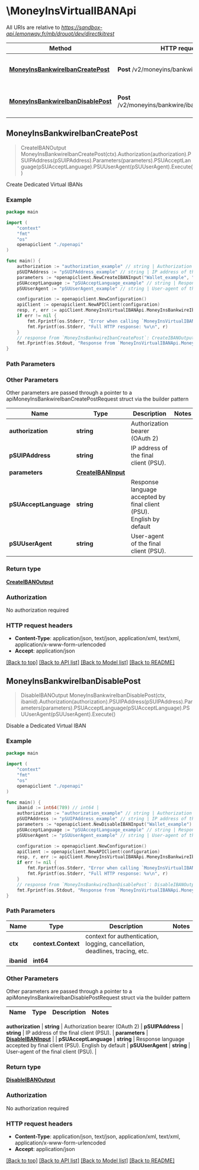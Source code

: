 # \MoneyInsVirtualIBANApi

All URIs are relative to *https://sandbox-api.lemonway.fr/mb/drouot/dev/directkitrest*

Method | HTTP request | Description
------------- | ------------- | -------------
[**MoneyInsBankwireIbanCreatePost**](MoneyInsVirtualIBANApi.md#MoneyInsBankwireIbanCreatePost) | **Post** /v2/moneyins/bankwire/iban/create | Create Dedicated Virtual IBANs
[**MoneyInsBankwireIbanDisablePost**](MoneyInsVirtualIBANApi.md#MoneyInsBankwireIbanDisablePost) | **Post** /v2/moneyins/bankwire/iban/{ibanid}/disable | Disable a Dedicated Virtual IBAN



## MoneyInsBankwireIbanCreatePost

> CreateIBANOutput MoneyInsBankwireIbanCreatePost(ctx).Authorization(authorization).PSUIPAddress(pSUIPAddress).Parameters(parameters).PSUAcceptLanguage(pSUAcceptLanguage).PSUUserAgent(pSUUserAgent).Execute()

Create Dedicated Virtual IBANs



### Example

```go
package main

import (
    "context"
    "fmt"
    "os"
    openapiclient "./openapi"
)

func main() {
    authorization := "authorization_example" // string | Authorization bearer (OAuth 2)
    pSUIPAddress := "pSUIPAddress_example" // string | IP address of the final client (PSU).
    parameters := *openapiclient.NewCreateIBANInput("Wallet_example", "Country_example") // CreateIBANInput | 
    pSUAcceptLanguage := "pSUAcceptLanguage_example" // string | Response language accepted by final client (PSU). English by default (optional)
    pSUUserAgent := "pSUUserAgent_example" // string | User-agent of the final client (PSU). (optional)

    configuration := openapiclient.NewConfiguration()
    apiClient := openapiclient.NewAPIClient(configuration)
    resp, r, err := apiClient.MoneyInsVirtualIBANApi.MoneyInsBankwireIbanCreatePost(context.Background()).Authorization(authorization).PSUIPAddress(pSUIPAddress).Parameters(parameters).PSUAcceptLanguage(pSUAcceptLanguage).PSUUserAgent(pSUUserAgent).Execute()
    if err != nil {
        fmt.Fprintf(os.Stderr, "Error when calling `MoneyInsVirtualIBANApi.MoneyInsBankwireIbanCreatePost``: %v\n", err)
        fmt.Fprintf(os.Stderr, "Full HTTP response: %v\n", r)
    }
    // response from `MoneyInsBankwireIbanCreatePost`: CreateIBANOutput
    fmt.Fprintf(os.Stdout, "Response from `MoneyInsVirtualIBANApi.MoneyInsBankwireIbanCreatePost`: %v\n", resp)
}
```

### Path Parameters



### Other Parameters

Other parameters are passed through a pointer to a apiMoneyInsBankwireIbanCreatePostRequest struct via the builder pattern


Name | Type | Description  | Notes
------------- | ------------- | ------------- | -------------
 **authorization** | **string** | Authorization bearer (OAuth 2) | 
 **pSUIPAddress** | **string** | IP address of the final client (PSU). | 
 **parameters** | [**CreateIBANInput**](CreateIBANInput.md) |  | 
 **pSUAcceptLanguage** | **string** | Response language accepted by final client (PSU). English by default | 
 **pSUUserAgent** | **string** | User-agent of the final client (PSU). | 

### Return type

[**CreateIBANOutput**](CreateIBANOutput.md)

### Authorization

No authorization required

### HTTP request headers

- **Content-Type**: application/json, text/json, application/xml, text/xml, application/x-www-form-urlencoded
- **Accept**: application/json

[[Back to top]](#) [[Back to API list]](../README.md#documentation-for-api-endpoints)
[[Back to Model list]](../README.md#documentation-for-models)
[[Back to README]](../README.md)


## MoneyInsBankwireIbanDisablePost

> DisableIBANOutput MoneyInsBankwireIbanDisablePost(ctx, ibanid).Authorization(authorization).PSUIPAddress(pSUIPAddress).Parameters(parameters).PSUAcceptLanguage(pSUAcceptLanguage).PSUUserAgent(pSUUserAgent).Execute()

Disable a Dedicated Virtual IBAN



### Example

```go
package main

import (
    "context"
    "fmt"
    "os"
    openapiclient "./openapi"
)

func main() {
    ibanid := int64(789) // int64 | 
    authorization := "authorization_example" // string | Authorization bearer (OAuth 2)
    pSUIPAddress := "pSUIPAddress_example" // string | IP address of the final client (PSU).
    parameters := *openapiclient.NewDisableIBANInput("Wallet_example") // DisableIBANInput | 
    pSUAcceptLanguage := "pSUAcceptLanguage_example" // string | Response language accepted by final client (PSU). English by default (optional)
    pSUUserAgent := "pSUUserAgent_example" // string | User-agent of the final client (PSU). (optional)

    configuration := openapiclient.NewConfiguration()
    apiClient := openapiclient.NewAPIClient(configuration)
    resp, r, err := apiClient.MoneyInsVirtualIBANApi.MoneyInsBankwireIbanDisablePost(context.Background(), ibanid).Authorization(authorization).PSUIPAddress(pSUIPAddress).Parameters(parameters).PSUAcceptLanguage(pSUAcceptLanguage).PSUUserAgent(pSUUserAgent).Execute()
    if err != nil {
        fmt.Fprintf(os.Stderr, "Error when calling `MoneyInsVirtualIBANApi.MoneyInsBankwireIbanDisablePost``: %v\n", err)
        fmt.Fprintf(os.Stderr, "Full HTTP response: %v\n", r)
    }
    // response from `MoneyInsBankwireIbanDisablePost`: DisableIBANOutput
    fmt.Fprintf(os.Stdout, "Response from `MoneyInsVirtualIBANApi.MoneyInsBankwireIbanDisablePost`: %v\n", resp)
}
```

### Path Parameters


Name | Type | Description  | Notes
------------- | ------------- | ------------- | -------------
**ctx** | **context.Context** | context for authentication, logging, cancellation, deadlines, tracing, etc.
**ibanid** | **int64** |  | 

### Other Parameters

Other parameters are passed through a pointer to a apiMoneyInsBankwireIbanDisablePostRequest struct via the builder pattern


Name | Type | Description  | Notes
------------- | ------------- | ------------- | -------------

 **authorization** | **string** | Authorization bearer (OAuth 2) | 
 **pSUIPAddress** | **string** | IP address of the final client (PSU). | 
 **parameters** | [**DisableIBANInput**](DisableIBANInput.md) |  | 
 **pSUAcceptLanguage** | **string** | Response language accepted by final client (PSU). English by default | 
 **pSUUserAgent** | **string** | User-agent of the final client (PSU). | 

### Return type

[**DisableIBANOutput**](DisableIBANOutput.md)

### Authorization

No authorization required

### HTTP request headers

- **Content-Type**: application/json, text/json, application/xml, text/xml, application/x-www-form-urlencoded
- **Accept**: application/json

[[Back to top]](#) [[Back to API list]](../README.md#documentation-for-api-endpoints)
[[Back to Model list]](../README.md#documentation-for-models)
[[Back to README]](../README.md)

